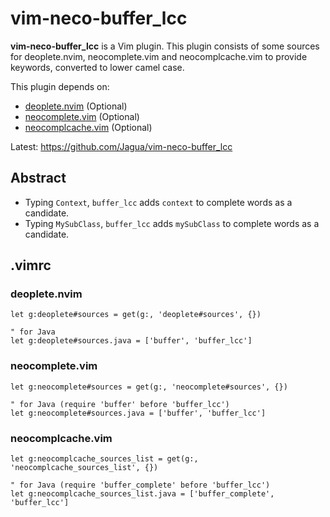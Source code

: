 # vim-neco-buffer_lcc


**vim-neco-buffer_lcc** is a Vim plugin. This plugin consists of some sources for deoplete.nvim, neocomplete.vim and neocomplcache.vim to provide keywords, converted to lower camel case.


This plugin depends on:

* [deoplete.nvim](https://github.com/Shougo/deoplete.nvim) (Optional)
* [neocomplete.vim](https://github.com/Shougo/neocomplete.vim) (Optional)
* [neocomplcache.vim](https://github.com/Shougo/neocomplcache.vim) (Optional)

Latest: https://github.com/Jagua/vim-neco-buffer_lcc


## Abstract

* Typing `Context`, `buffer_lcc` adds `context` to complete words as a candidate.
* Typing `MySubClass`, `buffer_lcc` adds `mySubClass` to complete words as a candidate.


## .vimrc


### deoplete.nvim

```vim
let g:deoplete#sources = get(g:, 'deoplete#sources', {})

" for Java
let g:deoplete#sources.java = ['buffer', 'buffer_lcc']
```


### neocomplete.vim

```vim
let g:neocomplete#sources = get(g:, 'neocomplete#sources', {})

" for Java (require 'buffer' before 'buffer_lcc')
let g:neocomplete#sources.java = ['buffer', 'buffer_lcc']
```


### neocomplcache.vim

```vim
let g:neocomplcache_sources_list = get(g:, 'neocomplcache_sources_list', {})

" for Java (require 'buffer_complete' before 'buffer_lcc')
let g:neocomplcache_sources_list.java = ['buffer_complete', 'buffer_lcc']
```

